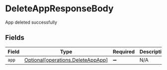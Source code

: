 # DeleteAppResponseBody

App deleted successfully


## Fields

| Field                                                                        | Type                                                                         | Required                                                                     | Description                                                                  |
| ---------------------------------------------------------------------------- | ---------------------------------------------------------------------------- | ---------------------------------------------------------------------------- | ---------------------------------------------------------------------------- |
| `app`                                                                        | [Optional[operations.DeleteAppApp]](../../models/operations/deleteappapp.md) | :heavy_minus_sign:                                                           | N/A                                                                          |